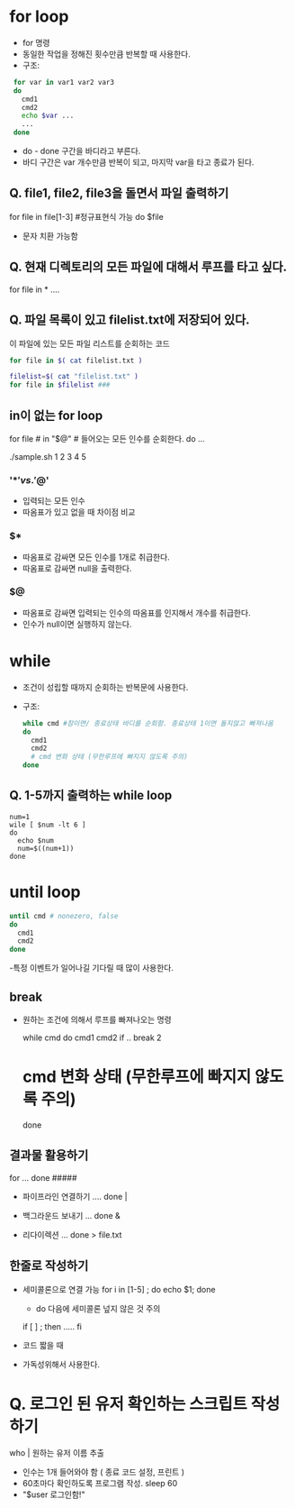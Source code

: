 # for loop
- for 명령
- 동일한 작업을 정해진 횟수만큼 반복할 때 사용한다.
- 구조:
 
 ```sh
  for var in var1 var2 var3
  do
  	cmd1
  	cmd2
    echo $var ...
  	...
  done
  ```
- do - done 구간을 바디라고 부른다.
- 바디 구간은 var 개수만큼 반복이 되고, 마지막 var을 타고 종료가 된다.

## Q. file1, file2, file3을 돌면서 파일 출력하기
  for file in file[1-3] #정규표현식 가능
  do
    $file

- 문자 치환 가능함

## Q. 현재 디렉토리의 모든 파일에 대해서 루프를 타고 싶다.
for file in *
....

## Q. 파일 목록이 있고 filelist.txt에 저장되어 있다.
이 파일에 있는 모든 파일 리스트를 순회하는 코드

  ```sh
  for file in $( cat filelist.txt )

  filelist=$( cat "filelist.txt" )
  for file in $filelist ###
  ```
## in이 없는 for loop
for file # in "$@" # 들어오는 모든 인수를 순회한다.
do
...

./sample.sh 1 2 3 4 5

### '$*' vs. '$@'
- 입력되는 모든 인수
- 따옴표가 있고 없을 때 차이점 비교

### $*
- 따옴표로 감싸면 모든 인수를 1개로 취급한다.
- 따옴표로 감싸면 null을 출력한다.
### $@
- 따옴표로 감싸면 입력되는 인수의 따옴표를 인지해서 개수를 취급한다.
- 인수가 null이면 실행하지 않는다.

# while
- 조건이 성립할 때까지 순회하는 반복문에 사용한다.
- 구조:

  ```sh
  while cmd #참이면/ 종료상태 바디를 순회함. 종료상태 1이면 돌지않고 빠져나옴
  do
    cmd1
    cmd2
    # cmd 변화 상태 (무한루프에 빠지지 않도록 주의)
  done
  ```

## Q. 1-5까지 출력하는 while loop
  
  ```
  num=1
  wile [ $num -lt 6 ]
  do
    echo $num
    num=$((num+1))
  done
  ```

# until loop

  ```sh
  until cmd # nonezero, false
  do 
    cmd1
    cmd2
  done
  ```
-특정 이벤트가 일어나길 기다릴 때 많이 사용한다.

## break
- 원하는 조건에 의해서 루프를 빠져나오는 명령

  while cmd
  do
    cmd1
    cmd2
    if ..
      break 2

    # cmd 변화 상태 (무한루프에 빠지지 않도록 주의)
    done

## 결과물 활용하기
for
...
done #####

- 파이프라인 연결하기
  .... done |

- 백그라운드 보내기
  ... done &

- 리다이렉션
  ... done > file.txt

## 한줄로 작성하기
- 세미콜론으로 연결 가능
  for i in [1-5] ; do echo $1; done
  - do 다음에 세미콜론 넢지 않은 것 주의

  if [ ] ; then
    .....
  fi

- 코드 짧을 때
- 가독성위해서 사용한다.

# Q. 로그인 된 유저 확인하는 스크립트 작성하기

who | 원하는 유저 이름 추출

- 인수는 1개 들어와야 함 ( 종료 코드 설정, 프린트 )
- 60초마다 확인하도록 프로그램 작성.
  sleep 60
- "$user 로그인함!"